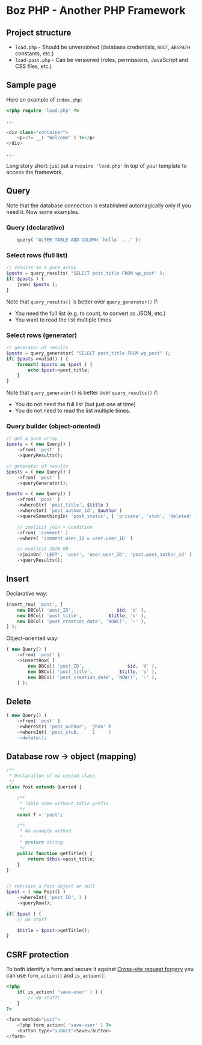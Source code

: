 # Boz PHP - Another PHP Framework
## Project structure
* `load.php` - Should be unversioned (database credentials, `ROOT`, `ABSPATH` constants, etc.)
* `load-post.php` - Can be versioned (roles, permissions, JavaScript and CSS files, etc.)

## Sample page
Here an example of `index.php`:

```php
<?php require 'load.php' ?>

...

<div class="container">
    <p><?= __( "Welcome" ) ?></p>
</div>

...
```

Long story short: just put a `require 'load.php'` in top of your template to access the framework.

## Query

Note that the database connection is established automagically only if you need it. Now some examples.

### Query (declarative)

```php
    query( "ALTER TABLE ADD COLUMN `hello` ..." );
```

### Select rows (full list)

```php
// results as a pure array
$posts = query_results( "SELECT post_title FROM wp_post" );
if( $posts ) {
    json( $posts );
}
```

Note that `query_results()` is better over `query_generator()` if:
* You need the full list (e.g. to count, to convert as JSON, etc.)
* You want to read the list multiple times

### Select rows (generator)

```php
// generator of results
$posts = query_generator( "SELECT post_title FROM wp_post" );
if( $posts->valid() ) {
    foreach( $posts as $post ) {
        echo $post->post_title;
    }
}
```

Note that `query_generator()` is better over `query_results()` if:
* You do not need the full list (but just one at time)
* You do not need to read the list multiple times.

### Query builder (object-oriented)

```php
// get a pure array
$posts = ( new Query() )
    ->from( 'post' )
    ->queryResults();
```

```php
// generator of results
$posts = ( new Query() )
    ->from( 'post' )
    ->queryGenerator();
```

```php
$posts = ( new Query() )
    ->from( 'post' )
    ->whereStr( 'post_title', $title )
    ->whereInt( 'post_author_id', $author )
    ->quereSomethingIn( 'post_status', [ 'private', 'stub', 'deleted' ] )

    // implicit join + condition
    ->from( 'comment' )
    ->where( 'comment.user_ID = user.user_ID' )

    // explicit JOIN ON
    ->joinOn( 'LEFT', 'user', 'user.user_ID', 'post.post_author_id' )
    ->queryResults();
```

## Insert

Declarative way:

```php
insert_row( 'post', [
    new DBCol( 'post_ID',                $id, 'd' ),
    new DBCol( 'post_title',          $title, 's' ),
    new DBCol( 'post_creation_date', 'NOW()', '-' ),
] );
```

Object-oriented way:

```php
( new Query() )
    ->from( 'post' )
    ->insertRow( [
        new DBCol( 'post_ID',                $id, 'd' ),
        new DBCol( 'post_title',          $title, 's' ),
        new DBCol( 'post_creation_date', 'NOW()', '-' ),
    ] );
```

## Delete

```php
( new Query() )
    ->from( 'post' )
    ->whereStr( 'post_author', 'jhon' )
    ->whereInt( 'post_stub,     1     )
    ->delete();
```

## Database row → object (mapping)

```php
/**
 * Declaration of my custom class
 */
class Post extends Queried {

	/**
	 * Table name without table prefix
	 */
	const T = 'post';

	/**
	 * An example method
	 *
	 * @return string
	 */
	public function getTitle() {
		return $this->post_title;
	}
}


// retrieve a Post object or null
$post = ( new Post() )
	->whereInt( 'post_ID', 1 )
	->queryRow();

if( $post ) {
	// do stuff

	$title = $post->getTitle();
}
```

## CSRF protection

To both identify a form and secure it against [Cross-site request forgery](https://en.wikipedia.org/wiki/Cross-site_request_forgery) you can use `form_action()` and `is_action()`:

```php
<?php
	if( is_action( 'save-user' ) ) {
		// do stuff!
	}
?>

<form method="post">
	<?php form_action( 'save-user' ) ?>	
	<button type="submit">Save</button>
</form>
```
